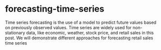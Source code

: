 # forecasting-time-series
Time series forecasting is the use of a model to predict future values based on previously observed values. Time series are widely used for non-stationary data, like economic, weather, stock price, and retail sales in this post. We will demonstrate different approaches for forecasting retail sales time series
